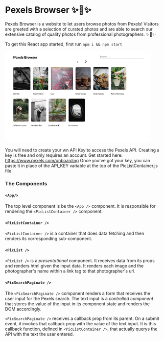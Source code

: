 # Pexels Browser ✨📸✨

Pexels Browser is a website to let users browse photos from Pexels! Visitors are greeted with a selection of curated photos and are able to search our extensive catalog of quality photos from professional photographers. ✨📸✨

To get this React app started, first run `npm i && npm start`

![ Pexels Browser Inferface](pexels-browser.gif)  [](pexels-browser.gif)

You will need to create your wn API Key to access the Pexels API. Creating a key is free and only requires an account. Get started here: https://www.pexels.com/onboarding Once you've got your key, you can paste it in place of the API_KEY variable at the top of the PicListContainer.js file.

### The Components

#### `<App/>`

The top level component is be the `<App />` component. It is responsible for rendering the `<PicListContainer />` component.

#### `<PicListContainer />`

`<PicListContainer />` is a container that does data fetching and then renders its corresponding sub-component. 

#### `<PicList />`

`<PicList />` is a _presentational_ component. It receives data from its props
and renders html given the input data. It renders each image and the photographer's name within a link tag to that photographer's url.

#### `<PicSearchPaginate />`

The `<PicSearchPaginate />` component renders a form that receives the user input for the Pexels search. The text input is a _controlled component_ that
stores the value of the input in its component state and renders the DOM
accordingly. 

`<PicSearchPaginate />` receives a callback prop from its parent. On a submit event, it invokes that callback prop with the value of the text input. It is this callback function, defined in `<PicListContainer />`, that actually querys the API with the text the user entered.